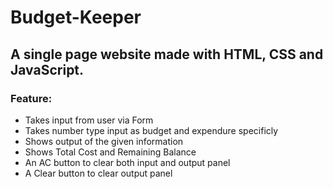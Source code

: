 # Budget-Keeper
## A single page website made with **HTML**, **CSS** and **JavaScript**.
### Feature: 
<ul>
  <li> Takes input from user via Form </li>
  <li> Takes number type input as budget and expendure specificly </li>
  <li> Shows output of the given information </li>
  <li> Shows Total Cost and Remaining Balance </li>
  <li> An AC button to clear both input and output panel </li>
  <li> A Clear button to clear output panel </li>
  </ul>
